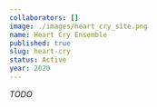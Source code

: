 ```yaml
---
collaborators: []
image: ./images/heart_cry_site.png
name: Heart Cry Ensemble
published: true
slug: heart-cry
status: Active
year: 2020
---
```


_TODO_